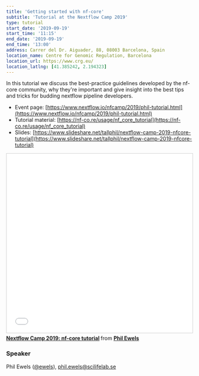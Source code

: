 ```yaml
---
title: 'Getting started with nf-core'
subtitle: 'Tutorial at the Nextflow Camp 2019'
type: tutorial
start_date: '2019-09-19'
start_time: '11:15'
end_date: '2019-09-19'
end_time: '13:00'
address: Carrer del Dr. Aiguader, 88, 08003 Barcelona, Spain
location_name: Centre for Genomic Regulation, Barcelona
location_url: https://www.crg.eu/
location_latlng: [41.385242, 2.194323]
---
```


In this tutorial we discuss the best-practice guidelines developed by the nf-core community,
why they're important and give insight into the best tips and tricks for budding nextflow pipeline developers.

- Event page: [https://www.nextflow.io/nfcamp/2019/phil-tutorial.html](https://www.nextflow.io/nfcamp/2019/phil-tutorial.html)
- Tutorial material: [https://nf-co.re/usage/nf_core_tutorial](https://nf-co.re/usage/nf_core_tutorial)
- Slides: [https://www.slideshare.net/tallphil/nextflow-camp-2019-nfcore-tutorial](https://www.slideshare.net/tallphil/nextflow-camp-2019-nfcore-tutorial)

<iframe src="//www.slideshare.net/slideshow/embed_code/key/I9HrOeNJx1if3D" width="595" height="485" frameborder="0" marginwidth="0" marginheight="0" scrolling="no" style="border:1px solid #CCC; border-width:1px; margin-bottom:5px; max-width: 100%;" allowfullscreen> </iframe> <div style="margin-bottom:5px"> <strong> <a href="//www.slideshare.net/tallphil/nextflow-camp-2019-nfcore-tutorial" title="Nextflow Camp 2019: nf-core tutorial" target="_blank">Nextflow Camp 2019: nf-core tutorial</a> </strong> from <strong><a href="https://www.slideshare.net/tallphil" target="_blank">Phil Ewels</a></strong> </div>

### Speaker

Phil Ewels ([@ewels](https://github.com/ewels)), [phil.ewels@scilifelab.se](mailto:phil.ewels@scilifelab.se)

